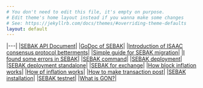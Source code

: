 ```yaml
---
# You don't need to edit this file, it's empty on purpose.
# Edit theme's home layout instead if you wanna make some changes
# See: https://jekyllrb.com/docs/themes/#overriding-theme-defaults
layout: default
---
```


|---|
|[SEBAK API Document](https://bosnet.github.io/sebak)|
|[GoDoc of SEBAK](https://godoc.org/boscoin.io/sebak)|
|[Introduction of ISAAC consensus protocol betterments](/introduction-isaac-consensus-protocol-betterment/)|
|[Simple guide for SEBAK migration](/simple-guide-for-sebak-migration/)|
|[I found some errors in SEBAK](/I-find-some-errors-in-sebak/)|
|[SEBAK command](/SEBAK-command/)|
|[SEBAK deployment](/SEBAK-deployment/)|
|[SEBAK deployment standalone](/SEBAK-deployment-standalone/)|
|[SEBAK for exchange](/SEBAK-for-exchange/)|
|[How block inflation works](/how-block-inflation-works/)|
|[How pf inflation works](/how-pf-inflation-works/)|
|[How to make transaction post](/how-to-make-transaction-post/)|
|[SEBAK installation](/SEBAK-installation/)|
|[SEBAK testnet](/SEBAK-testnet/)|
|[What is GON?](/what-is-gon/)|
